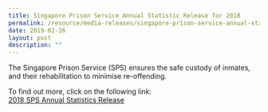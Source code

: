 ```yaml
---
title: Singapore Prison Service Annual Statistic Release for 2018
permalink: /resource/media-releases/singapore-prison-service-annual-statistic-release-for2018
date: 2019-02-26
layout: post
description: ""
---
```

The Singapore Prison Service (SPS) ensures the safe custody of inmates, and their rehabilitation to minimise re-offending.

To find out more, click on the following link:<br>
[2018 SPS Annual Statistics Release ](/files/Media%20Releases/sps-annual-statistics-release-2018.pdf)